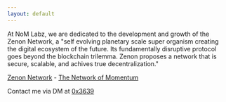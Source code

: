 ```yaml
---
layout: default
---
```


At NoM Labz, we are dedicated to the development and growth of the Zenon Network, a "self evolving planetary scale super organism creating the digital ecosystem of the future. Its fundamentally disruptive protocol goes beyond the blockchain trilemma. Zenon proposes a network that is secure, scalable, and achives true decentralization."  

[Zenon Network](https://zenon.network) - [The Network of Momentum](https://www.youtube.com/watch?v=UqAequz4mgk)

Contact me via DM at [0x3639](https://forum.hypercore.one/u/0x3639/activity)


